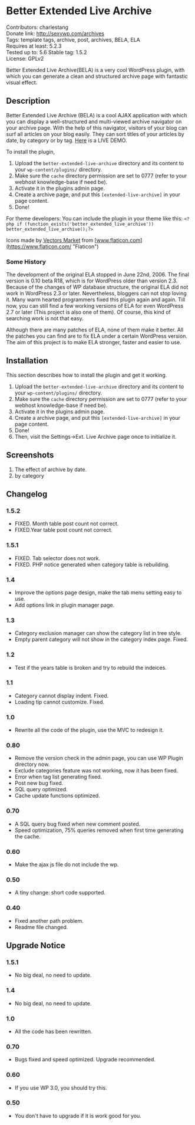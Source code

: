 # Better Extended Live Archive
Contributors: charlestang  
Donate link: http://sexywp.com/archives  
Tags: template tags, archive, post, archives, BELA, ELA  
Requires at least: 5.2.3  
Tested up to: 5.6 
Stable tag: 1.5.2  
License: GPLv2  

Better Extended Live Archive(BELA) is a very cool WordPress plugin, with which you can generate a clean and structured archive page with fantastic visual effect.

## Description

Better Extended Live Archive (BELA) is a cool AJAX application with which you can display a well-structured and multi-viewed archive navigator on your archive page. With the help of this navigator, visitors of your blog can surf all articles on your blog easily. They can sort titles of your articles by date, by category or by tag. [Here](http://sexywp.com/archives "The author's site") is a LIVE DEMO.

To install the plugin,

1. Upload the `better-extended-live-archive` directory and its content to your `wp-content/plugins/` directory.
2. Make sure the `cache` directory permission are set to 0777 (refer to your webhost knowledge-base if need be).
3. Activate it in the plugins admin page.
4. Create a archive page, and put this `[extended-live-archive]` in your page content.
5. Done!

For theme developers:
You can include the plugin in your theme like this:
`<?php if (function_exists('better_extended_live_archive')) better_extended_live_archive();?>`

Icons made by [Vectors Market](https://www.flaticon.com/authors/vectors-market "Vectors Market") 
from [www.flaticon.com](https://www.flaticon.com/ "Flaticon")

### Some History

The development of the original ELA stopped in June 22nd, 2006. The final version is 0.10 beta R18, which is for WordPress older than version 2.3. Because of the changes of WP database structure, the original ELA did not work in WordPress 2.3 or later. Nevertheless, bloggers can not stop loving it. Many warm hearted programmers fixed this plugin again and again. Till now, you can still find a few working versions of ELA for even WordPress 2.7 or later (This project is also one of them). Of course, this kind of searching work is not that easy.

Although there are many patches of ELA, none of them make it better. All the patches you can find are to fix ELA under a certain WordPress version. The aim of this project is to make ELA stronger, faster and easier to use. 

## Installation

This section describes how to install the plugin and get it working.

1. Upload the `better-extended-live-archive` directory and its content to your `wp-content/plugins/` directory.
2. Make sure the `cache` directory permission are set to 0777 (refer to your webhost knowledge-base if need be).
3. Activate it in the plugins admin page.
4. Create a archive page, and put this `[extended-live-archive]` in your page content.
5. Done!
6. Then, visit the Settings->Ext. Live Archive page once to initialize it.

## Screenshots

1. The effect of archive by date.
2. by category

## Changelog
### 1.5.2
* FIXED. Month table post count not correct.
* FIXED.Year table post count not correct.

### 1.5.1
* FIXED. Tab selector does not work.
* FIXED. PHP notice generated when category table is rebuilding.

### 1.4
* Improve the options page design, make the tab menu setting easy to use.
* Add options link in plugin manager page.

### 1.3
* Category exclusion manager can show the category list in tree style.
* Empty parent category will not show in the category index page. Fixed.

### 1.2
* Test if the years table is broken and try to rebuild the indeices.

### 1.1
* Category cannot display indent. Fixed.
* Loading tip cannot customize. Fixed.

### 1.0
* Rewrite all the code of the plugin, use the MVC to redesign it.

### 0.80
* Remove the version check in the admin page, you can use WP Plugin directory now.
* Exclude categories feature was not working, now it has been fixed.
* Error when tag list generating fixed.
* Post new bug fixed.
* SQL query optimized.
* Cache update functions optimized.

### 0.70
* A SQL query bug fixed when new comment posted.
* Speed optimization, 75% queries removed when first time generating the cache.

### 0.60
* Make the ajax js file do not include the wp.

### 0.50
* A tiny change: short code supported.

### 0.40
* Fixed another path problem.
* Readme file changed.


## Upgrade Notice
### 1.5.1
* No big deal, no need to update.

### 1.4
* No big deal, no need to update.

### 1.0
* All the code has been rewritten.

### 0.70
* Bugs fixed and speed optimized. Upgrade recommended.

### 0.60
* If you use WP 3.0, you should try this.

### 0.50
* You don't have to upgrade if it is work good for you.
